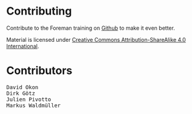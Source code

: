 <!SLIDE noprint center>

# Contributing

Contribute to the Foreman training on [Github](https://github.com/NETWAYS/foreman-training) to make it even better.

Material is licensed under [Creative Commons Attribution-ShareAlike 4.0 International](http://creativecommons.org/licenses/by-sa/4.0/).


<!SLIDE noprint small>

# Contributors

<pre>
David Okon
Dirk G&ouml;tz
Julien Pivotto
Markus Waldm&uuml;ller
</pre>
